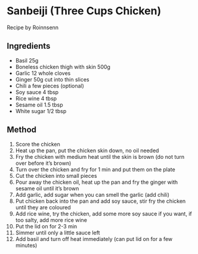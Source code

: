 # Sanbeiji (Three Cups Chicken)

Recipe by Roinnsenn

## Ingredients

- Basil 25g
- Boneless chicken thigh with skin 500g
- Garlic 12 whole cloves
- Ginger 50g cut into thin slices
- Chili a few pieces (optional)
- Soy sauce 4 tbsp
- Rice wine 4 tbsp
- Sesame oil 1.5 tbsp
- White sugar 1/2 tbsp

## Method

1. Score the chicken
2. Heat up the pan, put the chicken skin down, no oil needed
3. Fry the chicken with medium heat until the skin is brown (do not turn over before it’s brown)
4. Turn over the chicken and fry for 1 min and put them on the plate
5. Cut the chicken into small pieces
6. Pour away the chicken oil, heat up the pan and fry the ginger with sesame oil until it’s brown
7. Add garlic, add sugar when you can smell the garlic (add chili)
8. Put chicken back into the pan and add soy sauce, stir fry the chicken until they are coloured
9. Add rice wine, try the chicken, add some more soy sauce if you want, if too salty, add more rice wine
10. Put the lid on for 2-3 min
11. Simmer until only a little sauce left
12. Add basil and turn off heat immediately (can put lid on for a few minutes)





